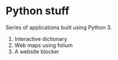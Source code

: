 # Python stuff
Series of applications built using Python 3.

1. Interactive dictionary
2. Web maps using folium
3. A website blocker